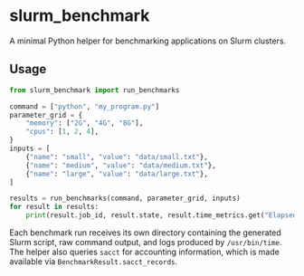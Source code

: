 # slurm_benchmark

A minimal Python helper for benchmarking applications on Slurm clusters.

## Usage

```python
from slurm_benchmark import run_benchmarks

command = ["python", "my_program.py"]
parameter_grid = {
    "memory": ["2G", "4G", "8G"],
    "cpus": [1, 2, 4],
}
inputs = [
    {"name": "small", "value": "data/small.txt"},
    {"name": "medium", "value": "data/medium.txt"},
    {"name": "large", "value": "data/large.txt"},
]

results = run_benchmarks(command, parameter_grid, inputs)
for result in results:
    print(result.job_id, result.state, result.time_metrics.get("Elapsed (wall clock) time"))
```

Each benchmark run receives its own directory containing the generated
Slurm script, raw command output, and logs produced by `/usr/bin/time`.
The helper also queries `sacct` for accounting information, which is
made available via `BenchmarkResult.sacct_records`.
